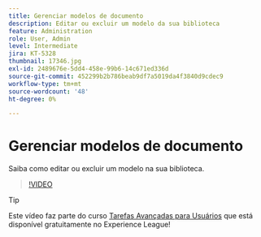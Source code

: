 ```yaml
---
title: Gerenciar modelos de documento
description: Editar ou excluir um modelo da sua biblioteca
feature: Administration
role: User, Admin
level: Intermediate
jira: KT-5328
thumbnail: 17346.jpg
exl-id: 2489676e-5dd4-458e-99b6-14c671ed336d
source-git-commit: 452299b2b786beab9df7a5019da4f3840d9cdec9
workflow-type: tm+mt
source-wordcount: '48'
ht-degree: 0%

---
```


# Gerenciar modelos de documento

Saiba como editar ou excluir um modelo na sua biblioteca.

>[!VIDEO](https://video.tv.adobe.com/v/342567?quality=12&learn=on&hidetitle=true)

>[!TIP]
>
>Este vídeo faz parte do curso [Tarefas Avançadas para Usuários](https://experienceleague.adobe.com/?recommended=Sign-U-1-2020.3) que está disponível gratuitamente no Experience League!